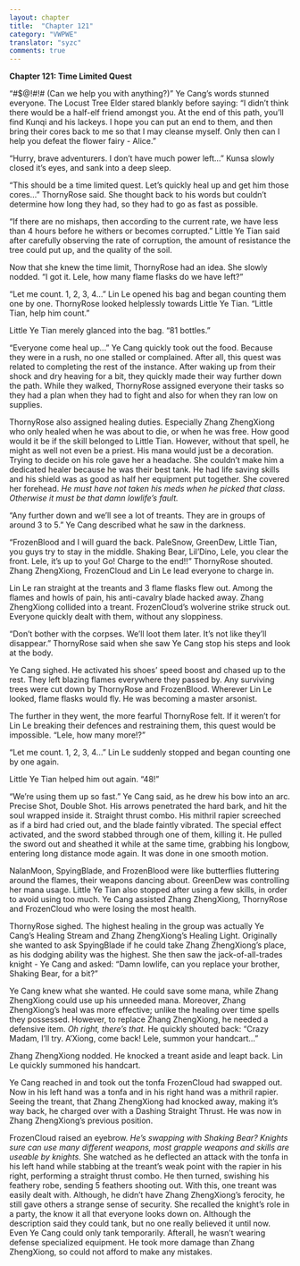 ```yaml
---
layout: chapter
title:  "Chapter 121"
category: "VWPWE"
translator: "syzc"
comments: true
---
```


**Chapter 121: Time Limited Quest**

“#$@!#!# (Can we help you with anything?)” Ye Cang’s words stunned everyone. The Locust Tree Elder stared blankly before saying: “I didn’t think there would be a half-elf friend amongst you. At the end of this path, you’ll find Kunqi and his lackeys. I hope you can put an end to them, and then bring their cores back to me so that I may cleanse myself. Only then can I help you defeat the flower fairy - Alice.”

“Hurry, brave adventurers. I don’t have much power left…” Kunsa slowly closed it’s eyes, and sank into a deep sleep.

“This should be a time limited quest. Let’s quickly heal up and get him those cores…” ThornyRose said. She thought back to his words but couldn’t determine how long they had, so they had to go as fast as possible.

“If there are no mishaps, then according to the current rate, we have less than 4 hours before he withers or becomes corrupted.” Little Ye Tian said after carefully observing the rate of corruption, the amount of resistance the tree could put up, and the quality of the soil. 

Now that she knew the time limit, ThornyRose had an idea. She slowly nodded. “I got it. Lele, how many flame flasks do we have left?”

“Let me count. 1, 2, 3, 4...” Lin Le opened his bag and began counting them one by one. ThornyRose looked helplessly towards Little Ye Tian. “Little Tian, help him count.”

Little Ye Tian merely glanced into the bag. “81 bottles.”

“Everyone come heal up...” Ye Cang quickly took out the food. Because they were in a rush, no one stalled or complained. After all, this quest was related to completing the rest of the instance. After waking up from their shock and dry heaving for a bit, they quickly made their way further down the path. While they walked, ThornyRose assigned everyone their tasks so they had a plan when they had to fight and also for when they ran low on supplies.

ThornyRose also assigned healing duties. Especially Zhang ZhengXiong who only healed when he was about to die, or when he was free. How good would it be if the skill belonged to Little Tian. However, without that spell, he might as well not even be a priest. His mana would just be a decoration. Trying to decide on his role gave her a headache. She couldn’t make him a dedicated healer because he was their best tank. He had life saving skills and his shield was as good as half her equipment put together. She covered her forehead. *He must have not taken his meds when he picked that class. Otherwise it must be that damn lowlife’s fault.*

“Any further down and we’ll see a lot of treants. They are in groups of around 3 to 5.” Ye Cang described what he saw in the darkness.

“FrozenBlood and I will guard the back. PaleSnow, GreenDew, Little Tian, you guys try to stay in the middle. Shaking Bear, Lil’Dino, Lele, you clear the front. Lele, it’s up to you! Go! Charge to the end!!” ThornyRose shouted. Zhang ZhengXiong, FrozenCloud and Lin Le lead everyone to charge in.

Lin Le ran straight at the treants and 3 flame flasks flew out. Among the flames and howls of pain, his anti-cavalry blade hacked away. Zhang ZhengXiong collided into a treant. FrozenCloud’s wolverine strike struck out. Everyone quickly dealt with them, without any sloppiness.

“Don’t bother with the corpses. We’ll loot them later. It’s not like they’ll disappear.” ThornyRose said when she saw Ye Cang stop his steps and look at the body.

Ye Cang sighed. He activated his shoes’ speed boost and chased up to the rest. They left blazing flames everywhere they passed by. Any surviving trees were cut down by ThornyRose and FrozenBlood. Wherever Lin Le looked, flame flasks would fly. He was becoming a master arsonist.

The further in they went, the more fearful ThornyRose felt. If it weren’t for Lin Le breaking their defences and restraining them, this quest would be impossible. “Lele, how many more!?”

“Let me count. 1, 2, 3, 4…” Lin Le suddenly stopped and began counting one by one again.

Little Ye Tian helped him out again. “48!”

“We’re using them up so fast.” Ye Cang said, as he drew his bow into an arc. Precise Shot, Double Shot. His arrows penetrated the hard bark, and hit the soul wrapped inside it. Straight thrust combo. His mithril rapier screeched as if a bird had cried out, and the blade faintly vibrated. The special effect activated, and the sword stabbed through one of them, killing it. He pulled the sword out and sheathed it while at the same time, grabbing his longbow, entering long distance mode again. It was done in one smooth motion.

NalanMoon, SpyingBlade, and FrozenBlood were like butterflies fluttering around the flames, their weapons dancing about. GreenDew was controlling her mana usage. Little Ye Tian also stopped after using a few skills, in order to avoid using too much. Ye Cang assisted Zhang ZhengXiong, ThornyRose and FrozenCloud who were losing the most health. 

ThornyRose sighed. The highest healing in the group was actually Ye Cang’s Healing Stream and Zhang ZhengXiong’s Healing Light. Originally she wanted to ask SpyingBlade if he could take Zhang ZhengXiong’s place, as his dodging ability was the highest. She then saw the jack-of-all-trades knight - Ye Cang and asked: “Damn lowlife, can you replace your brother, Shaking Bear, for a bit?”

Ye Cang knew what she wanted. He could save some mana, while Zhang ZhengXiong could use up his unneeded mana. Moreover, Zhang ZhengXiong’s heal was more effective; unlike the healing over time spells they possessed. However, to replace Zhang ZhengXiong, he needed a defensive item. *Oh right, there’s that.* He quickly shouted back: “Crazy Madam, I’ll try. A’Xiong, come back! Lele, summon your handcart...”

Zhang ZhengXiong nodded. He knocked a treant aside and leapt back. Lin Le quickly summoned his handcart.

Ye Cang reached in and took out the tonfa FrozenCloud had swapped out. Now in his left hand was a tonfa and in his right hand was a mithril rapier. Seeing the treant, that Zhang ZhengXiong had knocked away, making it’s way back, he charged over with a Dashing Straight Thrust. He was now in Zhang ZhengXiong’s previous position.

FrozenCloud raised an eyebrow. *He’s swapping with Shaking Bear? Knights sure can use many different weapons, most grapple weapons and skills are useable by knights.* She watched as he deflected an attack with the tonfa in his left hand while stabbing at the treant’s weak point with the rapier in his right, performing a straight thrust combo. He then turned, swishing his feathery robe, sending 5 feathers shooting out. With this, one treant was easily dealt with. Although, he didn’t have Zhang ZhengXiong’s ferocity, he still gave others a strange sense of security. She recalled the knight’s role in a party, the know it all that everyone looks down on. Although the description said they could tank, but no one really believed it until now. Even Ye Cang could only tank temporarily. Afterall, he wasn’t wearing defense specialized equipment. He took more damage than Zhang ZhengXiong, so could not afford to make any mistakes.
